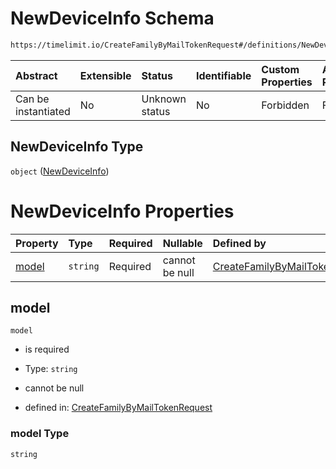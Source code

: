 # NewDeviceInfo Schema

```txt
https://timelimit.io/CreateFamilyByMailTokenRequest#/definitions/NewDeviceInfo
```



| Abstract            | Extensible | Status         | Identifiable | Custom Properties | Additional Properties | Access Restrictions | Defined In                                                                                                       |
| :------------------ | :--------- | :------------- | :----------- | :---------------- | :-------------------- | :------------------ | :--------------------------------------------------------------------------------------------------------------- |
| Can be instantiated | No         | Unknown status | No           | Forbidden         | Forbidden             | none                | [CreateFamilyByMailTokenRequest.schema.json*](CreateFamilyByMailTokenRequest.schema.json "open original schema") |

## NewDeviceInfo Type

`object` ([NewDeviceInfo](createfamilybymailtokenrequest-definitions-newdeviceinfo.md))

# NewDeviceInfo Properties

| Property        | Type     | Required | Nullable       | Defined by                                                                                                                                                                                                       |
| :-------------- | :------- | :------- | :------------- | :--------------------------------------------------------------------------------------------------------------------------------------------------------------------------------------------------------------- |
| [model](#model) | `string` | Required | cannot be null | [CreateFamilyByMailTokenRequest](createfamilybymailtokenrequest-definitions-newdeviceinfo-properties-model.md "https://timelimit.io/CreateFamilyByMailTokenRequest#/definitions/NewDeviceInfo/properties/model") |

## model



`model`

*   is required

*   Type: `string`

*   cannot be null

*   defined in: [CreateFamilyByMailTokenRequest](createfamilybymailtokenrequest-definitions-newdeviceinfo-properties-model.md "https://timelimit.io/CreateFamilyByMailTokenRequest#/definitions/NewDeviceInfo/properties/model")

### model Type

`string`
